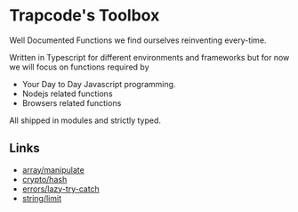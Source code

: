 # Trapcode's Toolbox

Well Documented Functions we find ourselves reinventing every-time.

Written in Typescript for different environments and frameworks but for now we will focus on functions required by

- Your Day to Day Javascript programming.
- Nodejs related functions
- Browsers related functions

All shipped in modules and strictly typed.

## Links

- [array/manipulate](./docs/array/manipulate.md)
- [crypto/hash](./docs/crypto/hash.md)
- [errors/lazy-try-catch](./docs/errors/lazy-try-catch.md)
- [string/limit](./docs/string/limit.md)

